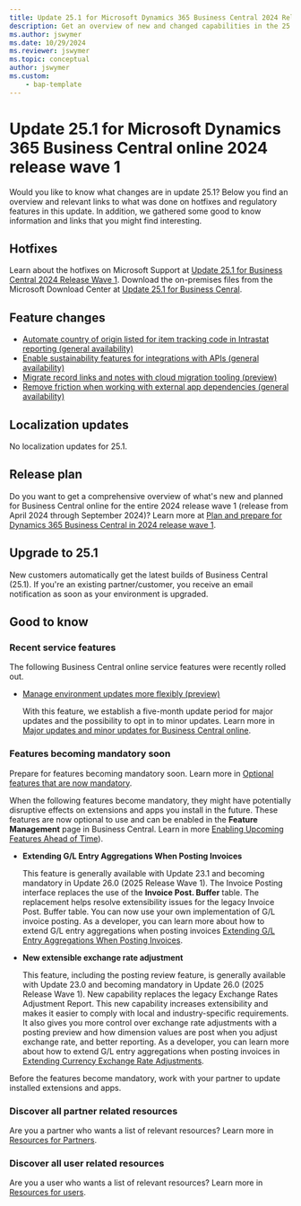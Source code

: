 ```yaml
---
title: Update 25.1 for Microsoft Dynamics 365 Business Central 2024 Release Wave 1
description: Get an overview of new and changed capabilities in the 25.1 update of Business Central online, which is part of 2024 release wave 1.
ms.author: jswymer
ms.date: 10/29/2024
ms.reviewer: jswymer
ms.topic: conceptual
author: jswymer
ms.custom: 
    - bap-template
---
```


# Update 25.1 for Microsoft Dynamics 365 Business Central online 2024 release wave 1

Would you like to know what changes are in update 25.1? Below you find an overview and relevant links to what was done on hotfixes and regulatory features in this update. In addition, we gathered some good to know information and links that you might find interesting.

## Hotfixes

Learn about the hotfixes on Microsoft Support at [Update 25.1 for Business Central 2024 Release Wave 1](https://support.microsoft.com/help/5043981). Download the on-premises files from the Microsoft Download Center at [Update 25.1 for Business Cenral](https://www.microsoft.com/en-us/download/details.aspx?id=106245)<!--(https://aka.ms/BCDownload)-->.

## Feature changes

- [Automate country of origin listed for item tracking code in Intrastat reporting (general availability)](/dynamics365/release-plan/2024wave1/smb/dynamics365-business-central/automate-country-origin-listed-item-tracking-code-intrastat-reporting)
- [Enable sustainability features for integrations with APIs (general availability)](/dynamics365/release-plan/2024wave1/smb/dynamics365-business-central/achieving-sustainable-compliance-business-central)
- [Migrate record links and notes with cloud migration tooling (preview)](/dynamics365/release-plan/2024wave1/smb/dynamics365-business-central/migrate-record-links-notes-cloud-migration-tooling)
- [Remove friction when working with external app dependencies (general availability)](/dynamics365/release-plan/2024wave1/smb/dynamics365-business-central/remove-friction-when-working-external-app-dependencies)

## Localization updates

No localization updates for 25.1.

## Release plan

Do you want to get a comprehensive overview of what's new and planned for Business Central online for the entire 2024 release wave 1 (release from April 2024 through September 2024)? Learn more at [Plan and prepare for Dynamics 365 Business Central in 2024 release wave 1](/dynamics365/release-plan/2024wave1/smb/dynamics365-business-central/)<!--(https://aka.ms/BCReleasePlan)-->.

## Upgrade to 25.1

New customers automatically get the latest builds of Business Central (25.1). If you're an existing partner/customer, you receive an email notification as soon as your environment is upgraded.

## Good to know

### Recent service features

The following Business Central online service features were recently rolled out.

- [Manage environment updates more flexibly (preview)](/dynamics365/release-plan/2024wave2/smb/dynamics365-business-central/manage-environment-updates-more-flexibly)

   With this feature, we establish a five-month update period for major updates and the possibility to opt in to minor updates. Learn more in [Major updates and minor updates for Business Central online](../administration/update-rollout-timeline.md).

### Features becoming mandatory soon

Prepare for features becoming mandatory soon. Learn more in [Optional features that are now mandatory](https://aka.ms/BCFeatureMgmt).

When the following features become mandatory, they might have potentially disruptive effects on extensions and apps you install in the future. These features are now optional to use and can be enabled in the **Feature Management** page in Business Central. Learn in more [Enabling Upcoming Features Ahead of Time](../administration/feature-management.md)).

- **Extending G/L Entry Aggregations When Posting Invoices**

   This feature is generally available with Update 23.1 and becoming mandatory in Update 26.0 (2025 Release Wave 1). The Invoice Posting interface replaces the use of the **Invoice Post. Buffer** table. The replacement helps resolve extensibility issues for the legacy Invoice Post. Buffer table. You can now use your own implementation of G/L invoice posting. As a developer, you can learn more about how to extend G/L entry aggregations when posting invoices [Extending G/L Entry Aggregations When Posting Invoices](../developer/devenv-invoice-posting-example.md).

- **New extensible exchange rate adjustment**

   This feature, including the posting review feature, is generally available with Update 23.0 and becoming mandatory in Update 26.0 (2025 Release Wave 1). New capability replaces the legacy Exchange Rates Adjustment Report. This new capability increases extensibility and makes it easier to comply with local and industry-specific requirements. It also gives you more control over exchange rate adjustments with a posting preview and how dimension values are post when you adjust exchange rate, and better reporting. As a developer, you can learn more about how to extend G/L entry aggregations when posting invoices in [Extending Currency Exchange Rate Adjustments](../developer/devenv-extend-exchange-rates.md).

Before the features become mandatory, work with your partner to update installed extensions and apps.

### Discover all partner related resources

Are you a partner who wants a list of relevant resources? Learn more in [Resources for Partners](https://aka.ms/BCAll).

### Discover all user related resources

Are you a user who wants a list of relevant resources? Learn more in [Resources for users](https://aka.ms/BCUsers).  
